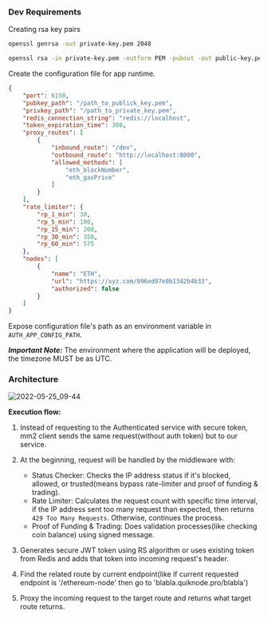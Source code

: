 ### Dev Requirements

Creating rsa key pairs

```sh
openssl genrsa -out private-key.pem 2048

openssl rsa -in private-key.pem -outform PEM -pubout -out public-key.pem
```

Create the configuration file for app runtime.

```json
{
	"port": 6150,
	"pubkey_path": "/path_to_publick_key.pem",
	"privkey_path": "/path_to_private_key.pem",
	"redis_connection_string": "redis://localhost",
	"token_expiration_time": 300,
	"proxy_routes": [
		{
			"inbound_route": "/dev",
			"outbound_route": "http://localhost:8000",
			"allowed_methods": [
				"eth_blockNumber",
				"eth_gasPrice"
			]
		}
	],
	"rate_limiter": {
		"rp_1_min": 30,
		"rp_5_min": 100,
		"rp_15_min": 200,
		"rp_30_min": 350,
		"rp_60_min": 575
	},
	"nodes": [
		{
			"name": "ETH",
			"url": "https://xyz.com/096ed97e0b1342b4b33",
			"authorized": false
		}
	]
}
```

Expose configuration file's path as an environment variable in `AUTH_APP_CONFIG_PATH`.

***Important Note:*** The environment where the application will be deployed, the timezone MUST be as UTC.

### Architecture
![2022-05-25_09-44](https://user-images.githubusercontent.com/39852038/170197519-005732b5-b8b6-44f7-99df-ab1294f8ae21.png)

**Execution flow:**
1) Instead of requesting to the Authenticated service with secure token, mm2 client sends the same request(without auth token) but to our service.

2) At the beginning, request will be handled by the middleware with:
   - Status Checker: Checks the IP address status if it's blocked, allowed, or trusted(means bypass rate-limiter and proof of funding & trading).
   - Rate Limiter: Calculates the request count with specific time interval, if the IP address sent too many request than expected, then returns `429 Too Many Requests`. Otherwise, continues the process.
   - Proof of Funding & Trading: Does validation processes(like checking coin balance) using signed message.

3) Generates secure JWT token using RS algorithm or uses existing token from Redis and adds that token into incoming request's header.

4) Find the related route by current endpoint(like if current requested endpoint is '/ethereum-node' then go to 'blabla.quiknode.pro/blabla')

5) Proxy the incoming request to the target route and returns what target route returns.
